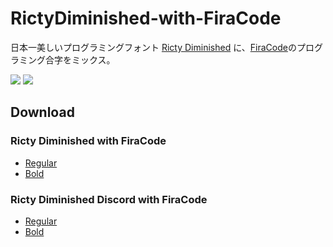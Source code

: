# RictyDiminished-with-FiraCode

日本一美しいプログラミングフォント [Ricty Diminished](https://github.com/edihbrandon/RictyDiminished) に、[FiraCode](https://github.com/tonsky/FiraCode)のプログラミング合字をミックス。

![](https://i.imgur.com/dc2kfzf.png)
![](https://i.imgur.com/TkbPojr.png)

## Download

### Ricty Diminished with FiraCode

* [Regular](https://github.com/hakatashi/RictyDiminished-with-FiraCode/releases/download/0.0.1/RictyDiminished-with-FiraCode-Regular.ttf)
* [Bold](https://github.com/hakatashi/RictyDiminished-with-FiraCode/releases/download/0.0.1/RictyDiminished-with-FiraCode-Bold.ttf)

### Ricty Diminished Discord with FiraCode

* [Regular](https://github.com/hakatashi/RictyDiminished-with-FiraCode/releases/download/0.0.1/RictyDiminishedDiscord-with-FiraCode-Regular.ttf)
* [Bold](https://github.com/hakatashi/RictyDiminished-with-FiraCode/releases/download/0.0.1/RictyDiminishedDiscord-with-FiraCode-Bold.ttf)

